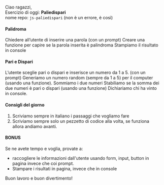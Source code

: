 Ciao ragazzi,<br>
Esercizio di oggi: **Paliedispari**<br>
nome repo: `js-paliedispari`  (non è un errore, è così)

#### Palidroma
Chiedere all’utente di inserire una parola (con un prompt)
Creare una funzione per capire se la parola inserita è palindroma
Stampiamo il risultato in console

#### Pari e Dispari
L’utente sceglie pari o dispari e inserisce un numero da 1 a 5. (con un prompt)
Generiamo un numero random (sempre da 1 a 5) per il computer (usando una funzione).
Sommiamo i due numeri
Stabiliamo se la somma dei due numeri è pari o dispari (usando una funzione)
Dichiariamo chi ha vinto in console.

#### Consigli del giorno
1. Scriviamo sempre in italiano i passaggi che vogliamo fare
2. Scriviamo sempre solo un pezzetto di codice alla volta, se funziona allora andiamo avanti.

#### BONUS
Se ne avete tempo e voglia, provate a:
- raccogliere le informazioni dall'utente usando form, input, button in pagina invece che coi prompt.
- Stampare i risultati in pagina, invece che in console

Buon lavoro e buon divertimento! 